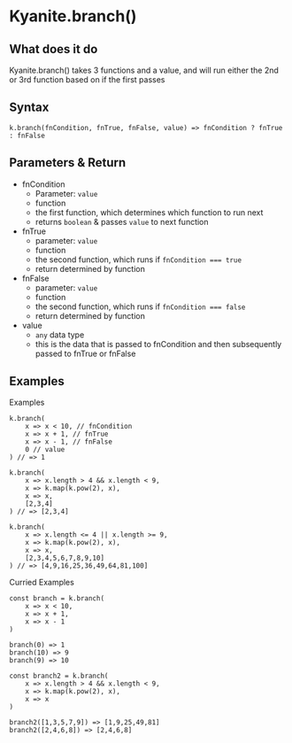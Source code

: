 
# Kyanite.branch()

  

## What does it do

Kyanite.branch() takes 3 functions and a value, and will run either the 2nd or 3rd function based on if the first passes

  

## Syntax

    k.branch(fnCondition, fnTrue, fnFalse, value) => fnCondition ? fnTrue : fnFalse

  

## Parameters & Return

- fnCondition
	- Parameter: `value`
	- function
	- the first function, which determines which function to run next
	- returns `boolean` & passes `value` to next function
- fnTrue
	- parameter: `value`
	- function
	- the second function, which runs if `fnCondition === true`
	- return determined by function
-  fnFalse
	- parameter: `value`
	- function
	- the second function, which runs if `fnCondition === false`
	- return determined by function
- value
	- `any` data type
	- this is the data that is passed to fnCondition and then subsequently passed to fnTrue or fnFalse

## Examples

Examples

    k.branch(
	    x => x < 10, // fnCondition
	    x => x + 1, // fnTrue
	    x => x - 1, // fnFalse
	    0 // value
    ) // => 1
    
    k.branch(
	    x => x.length > 4 && x.length < 9,
	    x => k.map(k.pow(2), x),
	    x => x,
	    [2,3,4]
    ) // => [2,3,4]

    k.branch(
	    x => x.length <= 4 || x.length >= 9,
	    x => k.map(k.pow(2), x),
	    x => x,
	    [2,3,4,5,6,7,8,9,10]
    ) // => [4,9,16,25,36,49,64,81,100]

  
Curried Examples

    const branch = k.branch(
	    x => x < 10, 
	    x => x + 1, 
	    x => x - 1
    ) 
    
    branch(0) => 1
    branch(10) => 9
    branch(9) => 10
    
    const branch2 = k.branch(
	    x => x.length > 4 && x.length < 9,
	    x => k.map(k.pow(2), x),
	    x => x
    ) 
    
    branch2([1,3,5,7,9]) => [1,9,25,49,81]
    branch2([2,4,6,8]) => [2,4,6,8]
